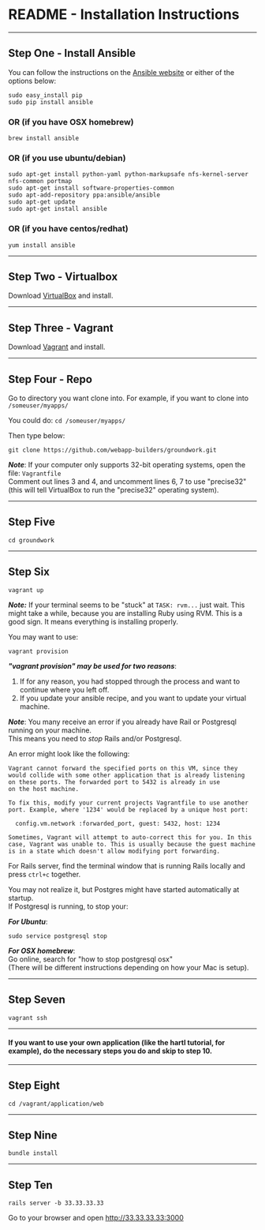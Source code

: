 # README - Installation Instructions

---------------------------------

## Step One - Install Ansible

You can follow the instructions on the [Ansible website](http://docs.ansible.com/intro_installation.html#installing-the-control-machine) or either of the options below:

```
sudo easy_install pip
sudo pip install ansible
```

### OR (if you have OSX homebrew)

```
brew install ansible
```

### OR (if you use ubuntu/debian)

```
sudo apt-get install python-yaml python-markupsafe nfs-kernel-server nfs-common portmap
sudo apt-get install software-properties-common
sudo apt-add-repository ppa:ansible/ansible
sudo apt-get update
sudo apt-get install ansible
```

### OR (if you have centos/redhat)

```
yum install ansible
```

---------------------------------

## Step Two - Virtualbox

Download [VirtualBox](https://www.virtualbox.org/wiki/Downloads) and install.

---------------------------------

## Step Three - Vagrant

Download [Vagrant](http://www.vagrantup.com/downloads) and install.

---------------------------------

## Step Four - Repo

Go to directory you want clone into. For example, if you want to clone into `/someuser/myapps/`

You could do: `cd /someuser/myapps/`

Then type below:
```
git clone https://github.com/webapp-builders/groundwork.git
```
**_Note_**: If your computer only supports 32-bit operating systems, open the file: `Vagrantfile`<br>
Comment out lines 3 and 4, and uncomment lines 6, 7 to use "precise32" <br>
(this will tell VirtualBox to run the "precise32" operating system).

---------------------------------

## Step Five

```
cd groundwork
```

---------------------------------

## Step Six


```
vagrant up
```
**_Note:_** If your terminal seems to be "stuck" at `TASK: rvm...` just wait.  This might take a while, because you are installing Ruby using RVM.  This is a good sign.  It means everything is installing properly.



You may want to use:
```
vagrant provision
```
**_"vagrant provision" may be used for two reasons_**:<br>
1. If for any reason, you had stopped through the process and want to continue where you left off.<br>
2. If you update your ansible recipe, and you want to update your virtual machine.



**_Note_**:  You many receive an error if you already have Rail or Postgresql running on your machine. <br>
This means you need to *stop* Rails and/or Postgresql.

An error might look like the following:
```
Vagrant cannot forward the specified ports on this VM, since they
would collide with some other application that is already listening
on these ports. The forwarded port to 5432 is already in use
on the host machine.

To fix this, modify your current projects Vagrantfile to use another
port. Example, where '1234' would be replaced by a unique host port:

  config.vm.network :forwarded_port, guest: 5432, host: 1234

Sometimes, Vagrant will attempt to auto-correct this for you. In this
case, Vagrant was unable to. This is usually because the guest machine
is in a state which doesn't allow modifying port forwarding.
```
For Rails server, find the terminal window that is running Rails locally and press `ctrl+c` together.

You may not realize it, but Postgres might have started automatically at startup.  
If Postgresql is running, to stop your:

**_For Ubuntu_**:
```
sudo service postgresql stop
```

**_For  OSX homebrew_**:<br>
Go online, search for "how to stop postgresql osx"<br>
(There will be different instructions depending on how your Mac is setup).


---------------------------------

## Step Seven

```
vagrant ssh
```

---------------------------------

#### If you want to use your own application (like the hartl tutorial, for example), do the necessary steps you do and skip to step 10.

---------------------------------

## Step Eight

```
cd /vagrant/application/web
```

---------------------------------

## Step Nine

```
bundle install
```

---------------------------------

## Step Ten

```
rails server -b 33.33.33.33
```

Go to your browser and open http://33.33.33.33:3000
